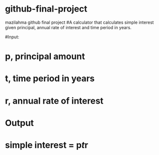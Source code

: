 # github-final-project
mazilahma github final project
#A calculator that calculates simple interest given principal, annual rate of interest and time period in years.

#Input:
#   p, principal amount
#  t, time period in years
#  r, annual rate of interest
# Output
#   simple interest = p*t*r
